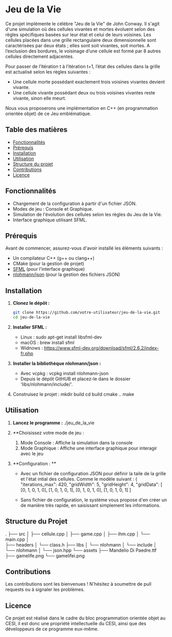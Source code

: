 # Jeu de la Vie

Ce projet implémente le célèbre "Jeu de la Vie" de John Conway. Il s'agit d'une simulation où des cellules vivantes et mortes évoluent selon des règles spécifiques basées sur leur état et celui de leurs voisines.
Les cellules placées dans une grille rectangulaire deux dimensionnelle sont caractérisées par deux états ; elles sont soit vivantes, soit mortes. 
A l’exclusion des bordures, le voisinage d’une cellule est formé par 8 autres cellules directement adjacentes. 

Pour passer de l’itération t à l’itération t+1, l’état des cellules dans la grille est actualisé selon les règles suivantes :
- Une cellule morte possédant exactement trois voisines vivantes devient vivante.
- Une cellule vivante possédant deux ou trois voisines vivantes reste vivante, sinon elle meurt.

Nous vous proposerons une implémentation en C++ (en programmation orientée objet) de ce Jeu emblématique.

## Table des matières

- [Fonctionnalités](#fonctionnalités)
- [Prérequis](#prérequis)
- [Installation](#installation)
- [Utilisation](#utilisation)
- [Structure du projet](#structure-du-projet)
- [Contributions](#contributions)
- [Licence](#licence)

## Fonctionnalités

- Chargement de la configuration à partir d'un fichier JSON.
- Modes de jeu : Console et Graphique.
- Simulation de l'évolution des cellules selon les règles du Jeu de la Vie.
- Interface graphique utilisant SFML.

## Prérequis

Avant de commencer, assurez-vous d'avoir installé les éléments suivants :

- Un compilateur C++ (g++ ou clang++)
- CMake (pour la gestion de projet)
- [SFML](https://www.sfml-dev.org/) (pour l'interface graphique)
- [nlohmann/json](https://github.com/nlohmann/json) (pour la gestion des fichiers JSON)

## Installation

1. **Clonez le dépôt :**

   ```bash
   git clone https://github.com/votre-utilisateur/jeu-de-la-vie.git
   cd jeu-de-la-vie

2. **Installer SFML :**

   - Linux : sudo apt-get install libsfml-dev
   - macOS : brew install sfml
   - Widnows : https://www.sfml-dev.org/download/sfml/2.6.2/index-fr.php

3. **Installer la bibliothèque nlohmann/json :**
   - Avec vcpkg : vcpkg install nlohmann-json
   - Depuis le dépôt GitHUB et placez-le dans le dossier 'libs/nlohmann/include/'.

4. Construisez le projet :
  mkdir build
  cd build
  cmake ..
  make

## Utilisation
1. **Lancez le programme :**
   ./jeu_de_la_vie

2. **Choisissez votre mode de jeu :
    1) Mode Console : Affiche la simulation dans la console
    2) Mode Graphique : Affiche une interface graphique pour interagir avec le jeu

3. **Configuration : **
   - Avec un fichier de configuration JSON pour définir la taile de la grille et l'état intial des cellules. Comme le modèle suivant :
   {
    "iterations_max": 420,
    "gridWidth": 5,
    "gridHeight": 4,
    "gridData": [
      [0, 1, 0, 1, 0],
      [1, 0, 1, 0, 1],
      [0, 1, 0, 1, 0],
      [1, 0, 1, 0, 1]
     ]

   - Sans fichier de configuration, le système vous propose d'en créer un de manière très rapide, en saisissant simplement les informations.
  

  ## Structure du Projet 

  .
├── src
│   ├── cellule.cpp
│   ├── game.cpp
│   ├── ihm.cpp
│   └── main.cpp
│  
├── headers
│   └── class.h
├── libs
│   └── nlohmann
│       └── include
│           └── nlohmann
│               └── json.hpp
└── assets
    ├── Mandelio Di Paedre.ttf
    ├── gamelife.png
    └── gamelifei.png
  

  ## Contributions 
Les contributions sont les bienvenues ! N'hésitez à soumettre de pull requests ou à signaler les problèmes.


 ## Licence
Ce projet est réalisé dans le cadre du bloc programmation orientée objet au CESI, il est donc une propriété intellectuelle du CESI, ainsi que des développeurs de ce programme eux-même.

